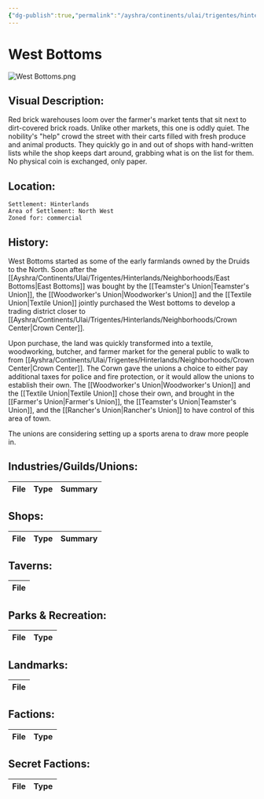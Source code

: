 ```yaml
---
{"dg-publish":true,"permalink":"/ayshra/continents/ulai/trigentes/hinterlands/neighborhoods/west-bottoms/"}
---
```


# West Bottoms
![West Bottoms.png](/img/user/Inbox/Attachments/West%20Bottoms.png)
## Visual Description:

Red brick warehouses loom over the farmer's market tents that sit next to dirt-covered brick roads. Unlike other markets, this one is oddly quiet. The nobility's "help" crowd the street with their carts filled with fresh produce and animal products. They quickly go in and out of shops with hand-written lists while the shop keeps dart around, grabbing what is on the list for them. No physical coin is exchanged, only paper. 

## Location:
	Settlement: Hinterlands
	Area of Settlement: North West
	Zoned for: commercial

## History:

West Bottoms started as some of the early farmlands owned by the Druids to the North. Soon after the [[Ayshra/Continents/Ulai/Trigentes/Hinterlands/Neighborhoods/East Bottoms\|East Bottoms]] was bought by the [[Teamster's Union\|Teamster's Union]], the [[Woodworker's Union\|Woodworker's Union]] and the [[Textile Union\|Textile Union]] jointly purchased the West bottoms to develop a trading district closer to [[Ayshra/Continents/Ulai/Trigentes/Hinterlands/Neighborhoods/Crown Center\|Crown Center]]. 

Upon purchase, the land was quickly transformed into a textile, woodworking, butcher, and farmer market for the general public to walk to from [[Ayshra/Continents/Ulai/Trigentes/Hinterlands/Neighborhoods/Crown Center\|Crown Center]].  The Corwn gave the unions a choice to either pay additional taxes for police and fire protection, or it would allow the unions to establish their own. The [[Woodworker's Union\|Woodworker's Union]] and the [[Textile Union\|Textile Union]]  chose their own, and brought in the [[Farmer's Union\|Farmer's Union]], the [[Teamster's Union\|Teamster's Union]], and the [[Rancher's Union\|Rancher's Union]] to have control of this area of town.

The unions are considering setting up a sports arena to draw more people in. 

## Industries/Guilds/Unions:
| File | Type | Summary |
| ---- | ---- | ------- |

## Shops:
| File | Type | Summary |
| ---- | ---- | ------- |

## Taverns:
| File |
| ---- |

## Parks & Recreation:
| File | Type |
| ---- | ---- |

## Landmarks:
| File |
| ---- |

## Factions:
| File | Type |
| ---- | ---- |

## Secret Factions:
| File | Type |
| ---- | ---- |


